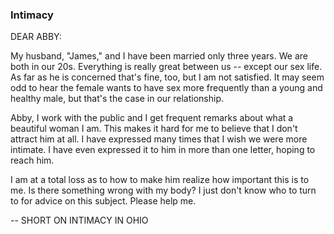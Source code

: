 ### Intimacy

DEAR ABBY:

My husband, "James," and I have been married only three years. We are both in our 20s. Everything is really great between us -- except our sex life. As far as he is concerned that's fine, too, but I am not satisfied. It may seem odd to hear the female wants to have sex more frequently than a young and healthy male, but that's the case in our relationship.

Abby, I work with the public and I get frequent remarks about what a beautiful woman I am. This makes it hard for me to believe that I don't attract him at all. I have expressed many times that I wish we were more intimate. I have even expressed it to him in more than one letter, hoping to reach him.

I am at a total loss as to how to make him realize how important this is to me. Is there something wrong with my body? I just don't know who to turn to for advice on this subject. Please help me.

-- SHORT ON INTIMACY IN OHIO

